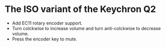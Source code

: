 # The ISO variant of the Keychron Q2

- Add EC11 rotary encoder support.
- Turn colckwise to increase volume and turn anti-colckwise to decrease volume.
- Press the encoder key to mute.
